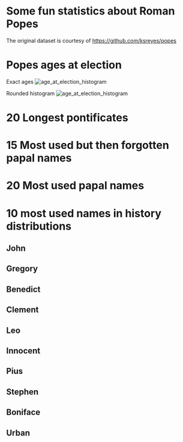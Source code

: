 # Some fun statistics about Roman Popes

The original dataset is courtesy of <https://github.com/ksreyes/popes>

# Popes ages at election

Exact ages
![age_at_election_histogram](https://github.com/user-attachments/assets/f576966c-3a30-43ea-81ae-d527d4bbddbf)

Rounded histogram
![age_at_election_histogram](https://github.com/user-attachments/assets/c6c3b584-df56-4ce7-8eae-486348ebdcf8)

# 20 Longest pontificates

# 15 Most used but then forgotten papal names

# 20 Most used papal names  

# 10 most used names in history distributions  

## John  

## Gregory  

## Benedict  

## Clement  

## Leo

## Innocent  

## Pius  

## Stephen  

## Boniface  

## Urban  
